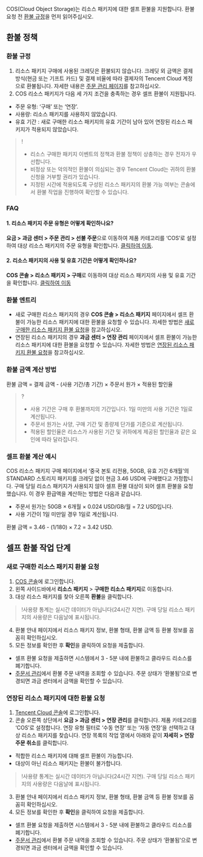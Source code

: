 COS(Cloud Object Storage)는 리소스 패키지에 대한 셀프 환불을 지원합니다. 환불 요청 전 [환불 규정](#rule)을 먼저 읽어주십시오.

## 환불 정책

<span id="rule"></span>

### 환불 규정

1. 리소스 패키지 구매에 사용된 크레딧은 환불되지 않습니다. 크레딧 외 금액은 결제 방식(현금 또는 기프트 카드) 및 결제 비율에 따라 결제자의 Tencent Cloud 계정으로 환불됩니다. 자세한 내용은 [주문 관리 페이지](https://console.cloud.tencent.com/expense/deal)를 참고하십시오.
2. COS 리소스 패키지가 다음 세 가지 조건을 충족하는 경우 셀프 환불이 지원됩니다.
 - 주문 유형: ‘구매’ 또는 ‘연장’.
 - 사용량: 리소스 패키지를 사용하지 않았습니다.
 - 유효 기간 : 새로 구매한 리소스 패키지의 유효 기간이 남아 있어 연장된 리소스 패키지가 적용되지 않았습니다.

>!
>- 리소스 구매한 패키지 이벤트의 정책과 환불 정책이 상충하는 경우 전자가 우선합니다.
>- 비정상 또는 악의적인 환불이 의심되는 경우 Tencent Cloud는 귀하의 환불 신청을 거부할 권리가 있습니다.
>- 지정된 시간에 적용되도록 구성된 리소스 패키지의 환불 가능 여부는 콘솔에서 환불 작업을 진행하여 확인할 수 있습니다.

### FAQ

#### 1. 리소스 패키지 주문 유형은 어떻게 확인하나요?
**요금 > 과금 센터 > 주문 관리 > 선불 주문**으로 이동하여 제품 카테고리를 ‘COS’로 설정하여 대상 리소스 패키지의 주문 유형을 확인합니다. [클릭하여 이동](https://console.cloud.tencent.com/expense/deal).


#### 2. 리소스 패키지의 사용 및 유효 기간은 어떻게 확인하나요?
**COS 콘솔 > 리소스 패키지 > 구매**로 이동하여 대상 리소스 패키지의 사용 및 유효 기간을 확인합니다. [클릭하여 이동](https://console.cloud.tencent.com/cos/package/buy)



### 환불 엔트리

- 새로 구매한 리소스 패키지의 경우
**COS 콘솔 > 리소스 패키지** 페이지에서 셀프 환불이 가능한 리소스 패키지에 대한 환불을 요청할 수 있습니다. 자세한 방법은 [새로 구매한 리소스 패키지 환불 요청](#new)을 참고하십시오.
- 연장된 리소스 패키지의 경우
**과금 센터 > 연장 관리** 페이지에서 셀프 환불이 가능한 리소스 패키지에 대한 환불을 요청할 수 있습니다. 자세한 방법은 [연장된 리소스 패키지 환불 요청](#renewal)을 참고하십시오.


### 환불 금액 계산 방법

환불 금액 = 결제 금액 - (사용 기간/총 기간) × 주문서 원가 × 적용된 할인율

>?
> - 사용 기간은 구매 후 환불까지의 기간입니다. 1일 미만의 사용 기간은 1일로 계산됩니다.
> - 주문서 원가는 사양, 구매 기간 및 종량제 단가를 기준으로 계산됩니다.
> - 적용된 할인율은 리소스가 사용된 기간 및 귀하에게 제공된 할인율과 같은 요인에 따라 달라집니다.
> 

### 셀프 환불 계산 예시

COS 리소스 패키지 구매 페이지에서 ‘중국 본토 리전용, 50GB, 유효 기간 6개월’의 STANDARD 스토리지 패키지를 크레딧 없이 현금 3.46 USD에 구매했다고 가정합니다. 구매 당일 리소스 패키지가 사용되지 않아 셀프 환불 대상이 되어 셀프 환불을 요청했습니다. 이 경우 환급액을 계산하는 방법은 다음과 같습니다.

- 주문서 원가는 50GB × 6개월 × 0.024 USD/GB/월 = 7.2 USD입니다.
- 사용 기간이 1일 미만일 경우 1일로 계산됩니다.

환불 금액 = 3.46 - (1/180) × 7.2 = 3.42 USD.


## 셀프 환불 작업 단계

### 새로 구매한 리소스 패키지 환불 요청[](id:new)

1. [COS 콘솔](https://console.cloud.tencent.com/cos5)에 로그인합니다.
2. 왼쪽 사이드바에서 **리소스 패키지** > **구매한 리소스 패키지**로 이동합니다.
3. 대상 리소스 패키지를 찾아 오른쪽 **환불**을 클릭합니다.
>!사용량 통계는 실시간 데이터가 아닙니다(24시간 지연). 구매 당일 리소스 패키지의 사용량은 다음날에 표시됩니다.
>
4. 환불 안내 페이지에서 리소스 패키지 정보, 환불 형태, 환불 금액 등 환불 정보를 꼼꼼히 확인하십시오.
5. 모든 정보를 확인한 후 **확인**을 클릭하여 요청을 제출합니다.
 - 셀프 환불 요청을 제출하면 시스템에서 3 - 5분 내에 환불하고 클라우드 리소스를 폐기합니다.
 - [주문서 관리](https://console.cloud.tencent.com/expense/deal)에서 환불 주문 내역을 조회할 수 있습니다. 주문 상태가 ‘환불됨’으로 변경되면 과금 센터에서 금액을 확인할 수 있습니다.

### 연장된 리소스 패키지에 대한 환불 요청[](id:renewal)

1. [Tencent Cloud 콘솔](https://console.cloud.tencent.com)에 로그인합니다.
2. 콘솔 오른쪽 상단에서 **요금 > 과금 센터 > 연장 관리**를 클릭합니다. 제품 카테고리를 ‘COS’로 설정합니다. 연장 유형 필터로 ‘수동 연장’ 또는 ‘자동 연장’을 선택하고 대상 리소스 패키지를 찾습니다. 연장 목록의 작업 열에서 아래와 같이 **자세히 > 연장 주문 취소**를 클릭합니다.

  - 적합한 리소스 패키지에 대해 셀프 환불이 가능합니다.
  - 대상이 아닌 리소스 패키지는 환불이 불가합니다.
>!사용량 통계는 실시간 데이터가 아닙니다(24시간 지연). 구매 당일 리소스 패키지의 사용량은 다음날에 표시됩니다.
>
3. 환불 안내 페이지에서 리소스 패키지 정보, 환불 형태, 환불 금액 등 환불 정보를 꼼꼼히 확인하십시오.
4. 모든 정보를 확인한 후 **확인**을 클릭하여 요청을 제출합니다.
 - 셀프 환불 요청을 제출하면 시스템에서 3 - 5분 내에 환불하고 클라우드 리소스를 폐기합니다.
 - [주문서 관리](https://console.cloud.tencent.com/expense/deal)에서 환불 주문 내역을 조회할 수 있습니다. 주문 상태가 ‘환불됨’으로 변경되면 과금 센터에서 금액을 확인할 수 있습니다.
